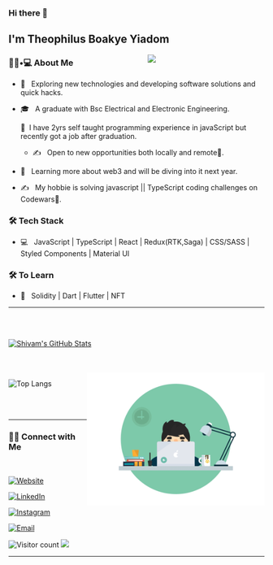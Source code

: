 ### Hi there 👋<h2> I'm Theophilus Boakye Yiadom</h2>

<img align='right' src="https://media.giphy.com/media/M9gbBd9nbDrOTu1Mqx/giphy.gif" width="230">

<h3> 👨🏻•💻 About Me </h3>



- 🤔 &nbsp; Exploring new technologies and developing software solutions and quick hacks.

- 🎓 &nbsp; A graduate with Bsc Electrical and Electronic Engineering.

  🤔 &nbsp;I have 2yrs self taught programming experience in javaScript but recently got a job after graduation.
  
  - ✍️ &nbsp; Open to new opportunities both locally and remote🤔.
  
- 🌱 &nbsp; Learning more about web3 and will be diving into it next year.

- ✍️ &nbsp; My hobbie is solving javascript || TypeScript coding challenges on Codewars🤔.



<h3>🛠 Tech Stack</h3>



- 💻 &nbsp; JavaScript | TypeScript | React | Redux(RTK,Saga) | CSS/SASS | Styled Components | Material UI


<!--

- 🛢 &nbsp; MySQL | MongoDB

- 🔧 &nbsp; Git | Markdown | Selenium | Tidyverse

- 🖥 &nbsp; Illustrator| Photoshop | InDesign

-->



<h3>🛠 To Learn</h3>

- 🔧 &nbsp; Solidity | Dart | Flutter | NFT

<hr>



<br/><br/>

[![Shivam's GitHub Stats](https://github-readme-stats.vercel.app/api?username=THEO-184&show_icons=true)](https://github.com/shivam0110)

<br/>

<br/>

<img src="https://github.com/nirala69/nirala69/blob/master/70804f7e25b11f29db904f2fa7b4cd9d.gif" width="350" align='right'>

![Top Langs](https://github-readme-stats.vercel.app/api/top-langs/?username=THEO-184&show_icons=true)

<br><br>



<hr>



<h3> 🤝🏻 Connect with Me </h3>

<br>



<p align="center">

<a href="https://theoboakye-frontendportfolio.netlify.app/"><img alt="Website" src="https://img.shields.io/badge/shivammalpani.netlify.app-black?style=flat-square&logo=google-chrome"></a>

<a href="https://www.linkedin.com/in/theophilus-boakye-yiadom-142a071a3/"><img alt="LinkedIn" src="https://img.shields.io/badge/LinkedIn-Shivam%20Malpani-blue?style=flat-square&logo=linkedin"></a>

<a href="https://twitter.com/tbyiadom1"><img alt="Instagram" src="https://img.shields.io/badge/Instagram-i__disbalance-black?style=flat-square&logo=instagram"></a>

<a href="mailto:theophilusboakye47@gmail.com"><img alt="Email" src="https://img.shields.io/badge/Email-shivammalpani111@gmail.com-blue?style=flat-square&logo=gmail"></a>

</p>





![Visitor count](https://visitor-badge.laobi.icu/badge?page_id=shivam0110.shivam0110)   <img src="https://media.giphy.com/media/dxn6fRlTIShoeBr69N/giphy.gif" width="30">





<hr>



